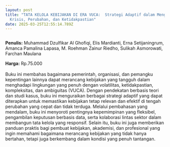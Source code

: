 ```yaml
---
layout: post
title: "TATA KELOLA KEBIJAKAN DI ERA VUCA:  Strategi Adaptif dalam Menghadapi
  Krisis, Perubahan, dan Ketidakpastian"
date: 2025-03-25T12:55:14.789Z
---
```

![]()

**P﻿enulis:** Muhammad Dzulfikar Al Ghofiqi, Elis Mardianti, Erna Setijaningrum, 
Amanca Pamalina Lapasa, M. Roehman Zainur Riedho, 
Sulikah Asmorowati, Farchan Maulana 

**Harga:** Rp.75.000\
\
Buku ini membahas bagaimana pemerintah, organisasi, dan pemangku kepentingan lainnya dapat merancang kebijakan yang tangguh dalam menghadapi lingkungan yang penuh dengan volatilitas, ketidakpastian, kompleksitas, dan ambiguitas (VUCA). Dengan pendekatan berbasis teori dan studi kasus, buku ini menguraikan berbagai strategi adaptif yang dapat diterapkan untuk memastikan kebijakan tetap relevan dan efektif di tengah perubahan yang cepat dan tidak terduga.
	Melalui pembahasan yang mendalam, buku ini menyoroti pentingnya kepemimpinan yang fleksibel, pengambilan keputusan berbasis data, serta kolaborasi lintas sektor dalam membangun tata kelola yang responsif. Selain itu, buku ini juga memberikan panduan praktis bagi pembuat kebijakan, akademisi, dan profesional yang ingin memahami bagaimana merancang kebijakan yang tidak hanya bertahan, tetapi juga berkembang dalam kondisi yang penuh tantangan.